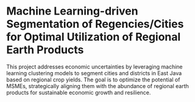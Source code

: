 # Machine Learning-driven Segmentation of Regencies/Cities for Optimal Utilization of Regional Earth Products
This project addresses economic uncertainties by leveraging machine learning clustering models to segment cities and districts in East Java based on regional crop yields. The goal is to optimize the potential of MSMEs, strategically aligning them with the abundance of regional earth products for sustainable economic growth and resilience.
